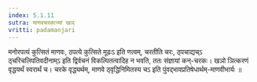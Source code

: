```yaml
---
index: 5.1.11
sutra: माणवचरकाभ्यां खञ्
vritti: padamanjari
---
```


 मनोरपत्यं कुत्सितं माणवः, ठपत्ये कुत्सिते मूढःऽ इति णत्वम्, चरतीति चरः, ठ्पचाद्यच्ऽ ठ्चरिचलिपतिवदीनाम्ऽ इति द्विर्वचनं विकल्पितत्वादिह न भवति, ततः संज्ञायां कन्-चरकः। खञो ञित्करणं वृद्धयर्थं स्वरार्थं च। चरके वृद्ध्यर्थम्, माणवे ठ्वृद्धिनिमितस्य चऽ इति पुंवद्भावप्रतिषेधार्थम्-माणवीभार्यः ॥